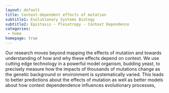 ```yaml
---
layout: default
title: Context-dependent effects of mutation
subtitle1: Evolutionary Systems Biology
subtitle2: Epistasis - Pleiotropy - Context Dependence
categories:
 - home
homepage: true
---
```

Our research moves beyond mapping the effects of mutation and towards understanding of how and why these effects depend on context. We use cutting edge technology in a powerful model organism, budding yeast, to precisely measure how the impacts of thousands of mutations change as the genetic background or environment is systematically varied. This leads to better predictions about the effects of mutation as well as better models about how context dependendence influences evolutionary processes,